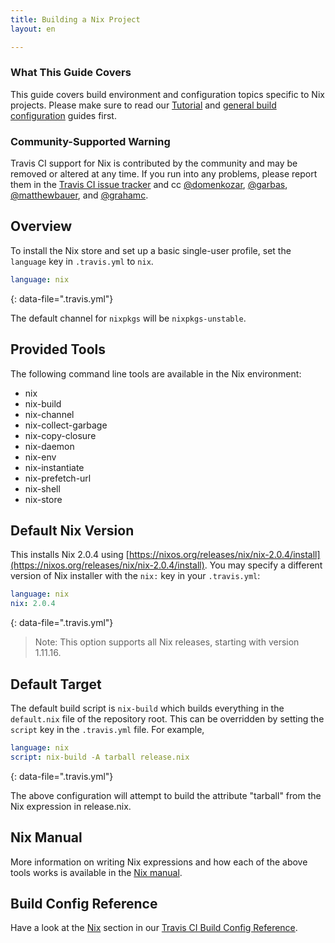```yaml
---
title: Building a Nix Project
layout: en

---
```


### What This Guide Covers

This guide covers build environment and configuration topics specific to Nix projects. Please make sure to read our [Tutorial](/user/tutorial/) and [general build configuration](/user/customizing-the-build/) guides first.



### Community-Supported Warning

Travis CI support for Nix is contributed by the community and may be removed
or altered at any time. If you run into any problems, please report them in the
[Travis CI issue tracker](https://github.com/travis-ci/travis-ci/issues/new?labels=community:nix)
and cc [@domenkozar](https://github.com/domenkozar), [@garbas](https://github.com/garbas), [@matthewbauer](https://github.com/matthewbauer), and [@grahamc](https://github.com/grahamc).

## Overview

To install the Nix store and set up a basic single-user profile, set the `language` key in `.travis.yml` to `nix`.

```yaml
language: nix
```
{: data-file=".travis.yml"}

The default channel for `nixpkgs` will be `nixpkgs-unstable`.

## Provided Tools

The following command line tools are available in the Nix environment:

- nix
- nix-build
- nix-channel
- nix-collect-garbage
- nix-copy-closure
- nix-daemon
- nix-env
- nix-instantiate
- nix-prefetch-url
- nix-shell
- nix-store

## Default Nix Version

This installs Nix 2.0.4 using [https://nixos.org/releases/nix/nix-2.0.4/install](https://nixos.org/releases/nix/nix-2.0.4/install). You may specify a different version of Nix installer with the `nix:` key in your `.travis.yml`:

```yaml
language: nix
nix: 2.0.4
```
{: data-file=".travis.yml"}


> Note: This option supports all Nix releases, starting with version 1.11.16.

## Default Target

The default build script is `nix-build` which builds everything in the `default.nix` file of the repository root. This can be overridden by setting the `script` key in the `.travis.yml` file. For example,

```yaml
language: nix
script: nix-build -A tarball release.nix
```
{: data-file=".travis.yml"}

The above configuration will attempt to build the attribute "tarball" from the Nix expression in release.nix.

## Nix Manual

More information on writing Nix expressions and how each of the above tools works is available in the [Nix manual](https://nixos.org/nix/manual/).

## Build Config Reference

Have a look at the [Nix](https://config.travis-ci.com/ref/language/nix) section in our [Travis CI Build Config Reference](https://config.travis-ci.com/).
